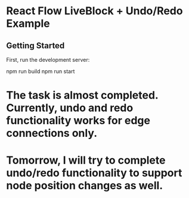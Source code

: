 # React Flow LiveBlock + Undo/Redo Example


## Getting Started

First, run the development server:

npm run build
npm run start


# The task is almost completed. Currently, undo and redo functionality works for edge connections only.
# Tomorrow, I will try to complete undo/redo functionality to support node position changes as well.